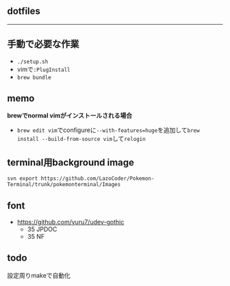 ## dotfiles

****

## 手動で必要な作業

- `./setup.sh`
- vimで`:PlugInstall`
- `brew bundle`

## memo

**brewでnormal vimがインストールされる場合**

- `brew edit vim`でconfigureに`--with-features=huge`を追加して`brew install --build-from-source vim`して`relogin`

## terminal用background image

`svn export https://github.com/LazoCoder/Pokemon-Terminal/trunk/pokemonterminal/Images`

## font

- https://github.com/yuru7/udev-gothic
  - 35 JPDOC
  - 35 NF

## todo

設定周りmakeで自動化


